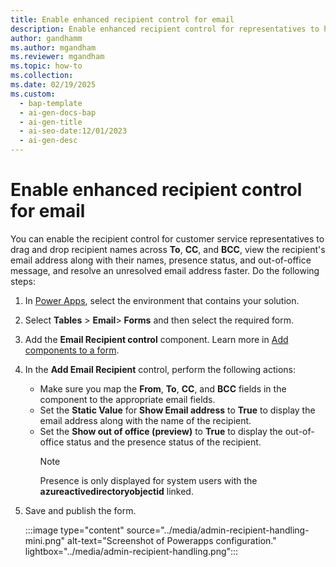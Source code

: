 ```yaml
---
title: Enable enhanced recipient control for email
description: Enable enhanced recipient control for representatives to have a consistent experience across forms.
author: gandhamm
ms.author: mgandham
ms.reviewer: mgandham
ms.topic: how-to 
ms.collection:
ms.date: 02/19/2025
ms.custom:
  - bap-template
  - ai-gen-docs-bap
  - ai-gen-title
  - ai-seo-date:12/01/2023
  - ai-gen-desc
---
```


# Enable enhanced recipient control for email

You can enable the recipient control for customer service representatives to drag and drop recipient names across **To**, **CC**, and **BCC**, view the recipient's email address along with their names, presence status, and out-of-office message, and resolve an unresolved email address faster. Do the following steps:

1. In [Power Apps](https://make.powerapps.com/), select the environment that contains your solution.
1. Select **Tables** > **Email**> **Forms** and then select the required form.
1. Add the **Email Recipient control** component. Learn more in [Add components to a form](/power-apps/maker/model-driven-apps/add-move-configure-or-delete-components-on-form#add-components-for-a-column-on-the-form).  
1. In the **Add Email Recipient** control, perform the following actions:
   - Make sure you map the **From**, **To**, **CC**, and **BCC** fields in the component to the appropriate email fields.
   - Set the **Static Value** for **Show Email address** to **True** to display the email address along with the name of the recipient.
   - Set the **Show out of office (preview)** to **True** to display the out-of-office status and the presence status of the recipient. 
     > [!NOTE]
     > Presence is only displayed for system users with the **azureactivedirectoryobjectid** linked.
1. Save and publish the form.

    :::image type="content" source="../media/admin-recipient-handling-mini.png" alt-text="Screenshot of Powerapps configuration." lightbox="../media/admin-recipient-handling.png":::